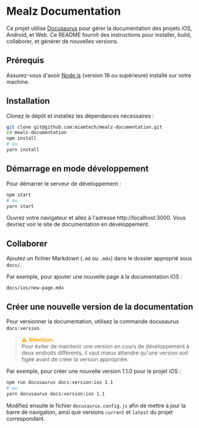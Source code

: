 # Mealz Documentation

Ce projet utilise [Docusaurus](https://docusaurus.io/) pour gérer la documentation des projets iOS, Android, et Web. Ce README fournit des instructions pour installer, build, collaborer, et générer de nouvelles versions.

## Prérequis

Assurez-vous d'avoir [Node.js](https://nodejs.org/) (version 18 ou supérieure) installé sur votre machine.

## Installation

Clonez le dépôt et installez les dépendances nécessaires :

```bash
git clone git@github.com:miamtech/mealz-documentation.git
cd mealz-documentation
npm install
# ou
yarn install
```

## Démarrage en mode développement

Pour démarrer le serveur de développement :

```bash
npm start
# ou
yarn start
```

Ouvrez votre navigateur et allez à l'adresse http://localhost:3000. Vous devriez voir le site de documentation en développement.

## Collaborer

Ajoutez un fichier Markdown (`.md` ou `.mdx`) dans le dossier approprié sous `docs/`.

Par exemple, pour ajouter une nouvelle page à la documentation iOS :

`docs/ios/new-page.mdx`

## Créer une nouvelle version de la documentation

Pour versionner la documentation, utilisez la commande docusaurus `docs:version`. 

> <span style="color:orange">**⚠️ Attention**</span>.  
> Pour éviter de maintenir une version en cours de développement à deux endroits différents, il vaut mieux attendre qu'une version soit figée avant de créer la version appropriée.

Par exemple, pour créer une nouvelle version 1.1.0 pour le projet iOS :

```bash
npm run docusaurus docs:version:ios 1.1
# ou
yarn docusaurus docs:version:ios 1.1
```

Modifiez ensuite le fichier `docusaurus.config.js` afin de mettre à jour la barre de navigation, ainsi que versions `current` et `latest` du projet correspondant.
